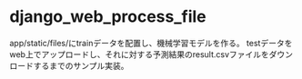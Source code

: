 # django_web_process_file

app/static/files/にtrainデータを配置し、機械学習モデルを作る。
testデータをweb上でアップロードし、それに対する予測結果のresult.csvファイルをダウンロードするまでのサンプル実装。
